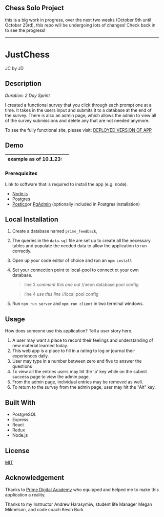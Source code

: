 ## Chess Solo Project

this is a big work in progress, over the next two weeks (October 9th until October 23rd), this repo will be undergoing lots of changes! Check back in to see the progress!

---

# JustChess

JC by JD

## Description

_Duration: 2 Day Sprint_

I created a functional survey that you click through each prompt one at a time. It takes in the users input and submits it to a database at the end of the survey. There is also an admin page, which allows the admin to view all of the survey submissions and delete any that are not needed anymore.

To see the fully functional site, please visit: [DEPLOYED VERSION OF APP](https://protected-headland-20056-bc39f8c233d3.herokuapp.com/#/)

## Demo

example as of 10.1.23: | |
:-------------------------:|:----------------------:



### Prerequisites

Link to software that is required to install the app (e.g. node).

- [Node.js](https://nodejs.org/en/)
- [Postgres](https://www.postgresql.org/download/)
- [Postico](https://eggerapps.at/postico/v1.php)or [PgAdmin](https://www.postgresql.org/download/) (optionally included in Postgres installation)

## Local Installation

1. Create a database named `prime_feedback`,
2. The queries in the `data.sql` file are set up to create all the necessary tables and populate the needed data to allow the application to run correctly.
3. Open up your code editor of choice and run an `npm install`
4. Set your connection point to local-pool to connect ot your own database.

   > line 3 _comment this one out_ //neon database pool config

   > line 4 _use this line_ //local pool config

5. Run `npm run server` and `npm run client` in two terminal windows.

## Usage

How does someone use this application? Tell a user story here.

1. A user may want a place to record their feelings and understanding of new material learned today.
2. This web app is a place to fill in a rating to log or journal their experiences daily.
3. User may type in a number between zero and five to answer the questions
4. To view all the entries users may hit the 'a' key while on the submit success page to view the admin page.
5. From the admin page, individual entries may be removed as well.
6. To return to the survey from the admin page, user may hit the "Alt" key.

## Built With

- PostgreSQL
- Express
- React
- Redux
- Node.js

## License

[MIT](https://choosealicense.com/licenses/mit/)

## Acknowledgement

Thanks to [Prime Digital Academy](www.primeacademy.io) who equipped and helped me to make this application a reality.

Thanks to my Instructor Andrew Harasymiw, student life Manager Megan Mikhelson, and code coach Kevin Burk






